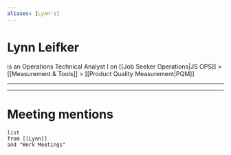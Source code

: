```yaml
---
aliases: [Lynn's]
---
```

# Lynn Leifker
is an Operations Technical Analyst I
on [[Job Seeker Operations|JS OPS]] > [[Measurement & Tools]] > [[Product Quality Measurement|PQM]]

---


---
# Meeting mentions
```dataview
list
from [[Lynn]]
and "Work Meetings"
```